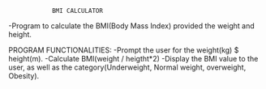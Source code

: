                 BMI CALCULATOR

-Program to calculate the BMI(Body Mass Index) provided the weight and height.

PROGRAM FUNCTIONALITIES:
 -Prompt the user for the weight(kg) $ height(m).
 -Calculate BMI(weight / heigtht*2)
 -Display the BMI value to the user, as well as the  category(Underweight, Normal weight, overweight,   Obesity).
 